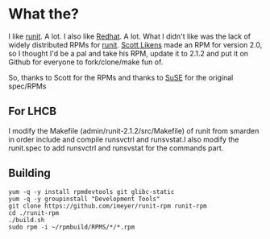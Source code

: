 # What the?

I like [runit](http://smarden.org/runit/). A lot. I also like [Redhat](http://www.redhat.com). A lot. What I didn't like was the lack of widely distributed RPMs for [runit](http://smarden.org/runit/). [Scott Likens](http://likens.us/runit/) made an RPM for version 2.0, so I thought I'd be a pal and take his RPM, update it to 2.1.2 and put it on Github for everyone to fork/clone/make fun of.

So, thanks to Scott for the RPMs and thanks to [SuSE](http://www.opensuse.org/) for the original spec/RPMs
## For LHCB

I modify the Makefile (admin/runit-2.1.2/src/Makefile) of runit from smarden in order include and compile runsvctrl and runsvstat.I also modify the runit.spec to add runsvctrl and runsvstat for the commands part.

## Building

```
yum -q -y install rpmdevtools git glibc-static
yum -q -y groupinstall "Development Tools"
git clone https://github.com/imeyer/runit-rpm runit-rpm
cd ./runit-rpm
./build.sh
sudo rpm -i ~/rpmbuild/RPMS/*/*.rpm
```
